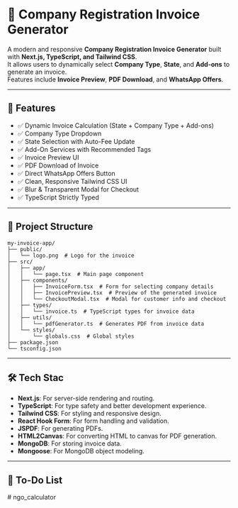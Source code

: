 # 🧾 Company Registration Invoice Generator

A modern and responsive **Company Registration Invoice Generator** built with **Next.js, TypeScript, and Tailwind CSS**.  
It allows users to dynamically select **Company Type**, **State**, and **Add-ons** to generate an invoice.  
Features include **Invoice Preview**, **PDF Download**, and **WhatsApp Offers**.

---

## 🚀 Features

- ✅ Dynamic Invoice Calculation (State + Company Type + Add-ons)
- ✅ Company Type Dropdown
- ✅ State Selection with Auto-Fee Update
- ✅ Add-On Services with Recommended Tags
- ✅ Invoice Preview UI
- ✅ PDF Download of Invoice
- ✅ Direct WhatsApp Offers Button
- ✅ Clean, Responsive Tailwind CSS UI
- ✅ Blur & Transparent Modal for Checkout
- ✅ TypeScript Strictly Typed

---

## 📂 Project Structure

```
my-invoice-app/
├── public/
│   └── logo.png  # Logo for the invoice
├── src/
│   ├── app/
│   │   └── page.tsx  # Main page component
│   ├── components/
│   │   ├── InvoiceForm.tsx  # Form for selecting company details
│   │   ├── InvoicePreview.tsx  # Preview of the generated invoice
│   │   └── CheckoutModal.tsx  # Modal for customer info and checkout
│   ├── types/
│   │   └── invoice.ts  # TypeScript types for invoice data
│   ├── utils/
│   │   └── pdfGenerator.ts  # Generates PDF from invoice data
│   └── styles/
│       └── globals.css  # Global styles
├── package.json
└── tsconfig.json

```

---

## 🛠️ Tech Stac

- **Next.js**: For server-side rendering and routing.
- **TypeScript**: For type safety and better development experience.
- **Tailwind CSS**: For styling and responsive design.
- **React Hook Form**: For form handling and validation.
- **JSPDF**: For generating PDFs.
- **HTML2Canvas**: For converting HTML to canvas for PDF generation.
- **MongoDB**: For storing invoice data.
- **Mongoose**: For MongoDB object modeling.

---

## 📝 To-Do List
#   n g o _ c a l c u l a t o r  
 